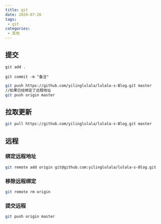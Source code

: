 ```yaml
---
title: git
date: 2020-07-26
tags:
 - git
categories: 
 - 其他
---
```


## 提交

```shell
git add .
```

```shell
git commit -m "备注"
```

```sh
git push https://github.com/yilinglulala/lulala-s-Blog.git master
//如果已经绑定了远程地址
git push origin master
```



## 拉取更新

```sh
git pull https://github.com/yilinglulala/lulala-s-Blog.git master
```

## 远程

### 绑定远程地址

```sh
git remote add origin git@github.com:yilinglulala/lulala-s-Blog.git
```

### 移除远程绑定

```sh
git remote rm origin
```

### 提交远程

```sh
git push origin master
```

